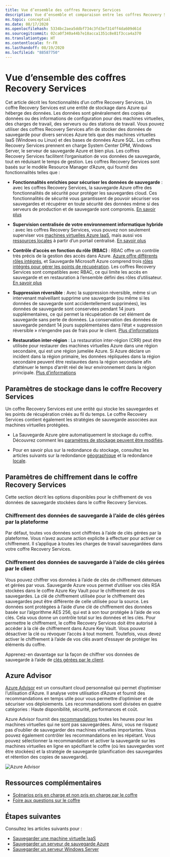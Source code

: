 ```yaml
---
title: Vue d’ensemble des coffres Recovery Services
description: Vue d’ensemble et comparaison entre les coffres Recovery Services et les coffres de sauvegarde Azure.
ms.topic: conceptual
ms.date: 08/17/2020
ms.openlocfilehash: 5334bc2aea5ddbf734c3fd3ef314ff4da609d61d
ms.sourcegitcommit: 02ca0f340a44b7e18acca1351c8e81f3cca4a370
ms.translationtype: HT
ms.contentlocale: fr-FR
ms.lasthandoff: 08/19/2020
ms.locfileid: "88587750"
---
```

# <a name="recovery-services-vaults-overview"></a>Vue d’ensemble des coffres Recovery Services

Cet article décrit les fonctionnalités d’un coffre Recovery Services. Un coffre Recovery Services est une entité de stockage dans Azure qui héberge des données. Les données sont généralement des copies de données ou des informations de configuration pour des machines virtuelles, des charges de travail, des serveurs ou des stations de travail. Vous pouvez utiliser des coffres Recovery Services afin de stocker des données de sauvegarde pour divers services Azure tels que des machines virtuelles IaaS (Windows ou Linux) et des bases de données Azure SQL. Les coffres Recovery Services prennent en charge System Center DPM, Windows Server, le serveur de sauvegarde Azure et bien plus. Les coffres Recovery Services facilitent l’organisation de vos données de sauvegarde, tout en réduisant le temps de gestion. Les coffres Recovery Services sont basés sur le modèle Resource Manager d’Azure, qui fournit des fonctionnalités telles que :

- **Fonctionnalités enrichies pour sécuriser les données de sauvegarde** : avec les coffres Recovery Services, la sauvegarde Azure offre des fonctionnalités de sécurité pour protéger les sauvegardes cloud. Ces fonctionnalités de sécurité vous garantissent de pouvoir sécuriser vos sauvegardes et récupérer en toute sécurité des données même si des serveurs de production et de sauvegarde sont compromis. [En savoir plus](backup-azure-security-feature.md)

- **Supervision centralisée de votre environnement informatique hybride** : avec les coffres Recovery Services, vous pouvez non seulement superviser vos [machines virtuelles Azure IaaS](backup-azure-manage-vms.md), mais aussi vos [ressources locales](backup-azure-manage-windows-server.md#manage-backup-items) à partir d’un portail centralisé. [En savoir plus](backup-azure-monitoring-built-in-monitor.md)

- **Contrôle d’accès en fonction du rôle (RBAC)** : RBAC offre un contrôle très précis de la gestion des accès dans Azure. [Azure offre différents rôles intégrés](../role-based-access-control/built-in-roles.md), et Sauvegarde Microsoft Azure comprend trois [rôles intégrés pour gérer les points de récupération](backup-rbac-rs-vault.md). Les coffres Recovery Services sont compatibles avec RBAC, ce qui limite les accès en sauvegarde et en restauration à l’ensemble défini des rôles d’utilisateur. [En savoir plus](backup-rbac-rs-vault.md)

- **Suppression réversible** :  Avec la suppression réversible, même si un intervenant malveillant supprime une sauvegarde (ou même si les données de sauvegarde sont accidentellement supprimées), les données de sauvegarde sont conservées pendant 14 jours supplémentaires, ce qui permet la récupération de cet élément de sauvegarde sans perte de données. La conservation des données de sauvegarde pendant 14 jours supplémentaires dans l’état « suppression réversible » n’engendre pas de frais pour le client. [Plus d’informations](backup-azure-security-feature-cloud.md)

- **Restauration inter-région** :  La restauration inter-région (CRR) peut être utilisée pour restaurer des machines virtuelles Azure dans une région secondaire, qui est une région jumelée Azure. Si Azure déclare un incident dans la région primaire, les données répliquées dans la région secondaire peuvent être restaurées dans la région secondaire afin d’atténuer le temps d’arrêt réel de leur environnement dans la région principale. [Plus d’informations](backup-azure-arm-restore-vms.md#cross-region-restore)

## <a name="storage-settings-in-the-recovery-services-vault"></a>Paramètres de stockage dans le coffre Recovery Services

Un coffre Recovery Services est une entité qui stocke les sauvegardes et les points de récupération créés au fil du temps. Le coffre Recovery Services contient également les stratégies de sauvegarde associées aux machines virtuelles protégées.

- La Sauvegarde Azure gère automatiquement le stockage du coffre. Découvrez comment les [paramètres de stockage peuvent être modifiés](./backup-create-rs-vault.md#set-storage-redundancy).

- Pour en savoir plus sur la redondance du stockage, consultez les articles suivants sur la redondance [géographique](../storage/common/storage-redundancy.md) et la redondance [locale](../storage/common/storage-redundancy.md).

## <a name="encryption-settings-in-the-recovery-services-vault"></a>Paramètres de chiffrement dans le coffre Recovery Services

Cette section décrit les options disponibles pour le chiffrement de vos données de sauvegarde stockées dans le coffre Recovery Services.

### <a name="encryption-of-backup-data-using-platform-managed-keys"></a>Chiffrement des données de sauvegarde à l’aide de clés gérées par la plateforme

Par défaut, toutes vos données sont chiffrées à l’aide de clés gérées par la plateforme. Vous n’avez aucune action explicite à effectuer pour activer ce chiffrement. Il s’applique à toutes les charges de travail sauvegardées dans votre coffre Recovery Services.

### <a name="encryption-of-backup-data-using-customer-managed-keys"></a>Chiffrement des données de sauvegarde à l’aide de clés gérées par le client

Vous pouvez chiffrer vos données à l’aide de clés de chiffrement détenues et gérées par vous. Sauvegarde Azure vous permet d’utiliser vos clés RSA stockées dans le coffre Azure Key Vault pour le chiffrement de vos sauvegardes. La clé de chiffrement utilisée pour le chiffrement des sauvegardes peut être différente de celle utilisée pour la source. Les données sont protégées à l’aide d’une clé de chiffrement des données basée sur l’algorithme AES 256, qui est à son tour protégée à l’aide de vos clés. Cela vous donne un contrôle total sur les données et les clés. Pour permettre le chiffrement, le coffre Recovery Services doit être autorisé à accéder à la clé de chiffrement dans Azure Key Vault. Vous pouvez désactiver la clé ou révoquer l’accès à tout moment. Toutefois, vous devez activer le chiffrement à l’aide de vos clés avant d’essayer de protéger les éléments du coffre.

Apprenez-en davantage sur la façon de chiffrer vos données de sauvegarde à l’aide de [clés gérées par le client](encryption-at-rest-with-cmk.md).

## <a name="azure-advisor"></a>Azure Advisor

[Azure Advisor](../advisor/index.yml) est un consultant cloud personnalisé qui permet d’optimiser l’utilisation d’Azure. Il analyse votre utilisation d’Azure et fournit des recommandations en temps utile pour vous permettre d’optimiser et de sécuriser vos déploiements. Les recommandations sont divisées en quatre catégories : Haute disponibilité, sécurité, performances et coût.

Azure Advisor fournit des [recommandations](../advisor/advisor-high-availability-recommendations.md#protect-your-virtual-machine-data-from-accidental-deletion) toutes les heures pour les machines virtuelles qui ne sont pas sauvegardées. Ainsi, vous ne risquez pas d’oublier de sauvegarder des machines virtuelles importantes. Vous pouvez également contrôler les recommandations en les répétant.  Vous pouvez sélectionner la recommandation et activer la sauvegarde sur les machines virtuelles en ligne en spécifiant le coffre (où les sauvegardes vont être stockées) et la stratégie de sauvegarde (planification des sauvegardes et rétention des copies de sauvegarde).

![Azure Advisor](./media/backup-azure-recovery-services-vault-overview/azure-advisor.png)

## <a name="additional-resources"></a>Ressources complémentaires

- [Scénarios pris en charge et non pris en charge par le coffre](backup-support-matrix.md#vault-support)
- [Foire aux questions sur le coffre](backup-azure-backup-faq.md)

## <a name="next-steps"></a>Étapes suivantes

Consultez les articles suivants pour :

- [Sauvegarder une machine virtuelle IaaS](backup-azure-arm-vms-prepare.md)
- [Sauvegarder un serveur de sauvegarde Azure](backup-azure-microsoft-azure-backup.md)
- [Sauvegarder un serveur Windows Server](backup-windows-with-mars-agent.md)
